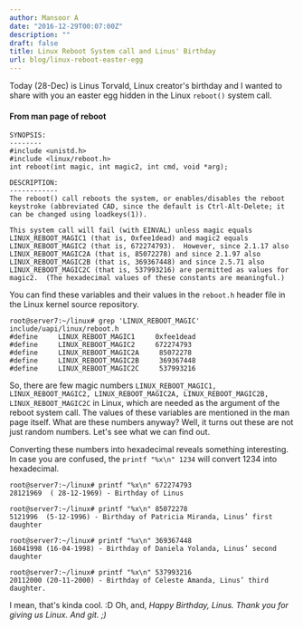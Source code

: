 ```yaml
---
author: Mansoor A
date: "2016-12-29T00:07:00Z"
description: ""
draft: false
title: Linux Reboot System call and Linus' Birthday
url: blog/linux-reboot-easter-egg
---
```



Today (28-Dec)  is Linus Torvald, Linux creator's birthday and I wanted to share with you an easter egg hidden in the Linux `reboot()` system call.

#### From man page of reboot

```
SYNOPSIS:
--------
#include <unistd.h>
#include <linux/reboot.h>
int reboot(int magic, int magic2, int cmd, void *arg);

DESCRIPTION:
------------
The reboot() call reboots the system, or enables/disables the reboot
keystroke (abbreviated CAD, since the default is Ctrl-Alt-Delete; it
can be changed using loadkeys(1)).

This system call will fail (with EINVAL) unless magic equals
LINUX_REBOOT_MAGIC1 (that is, 0xfee1dead) and magic2 equals
LINUX_REBOOT_MAGIC2 (that is, 672274793).  However, since 2.1.17 also
LINUX_REBOOT_MAGIC2A (that is, 85072278) and since 2.1.97 also
LINUX_REBOOT_MAGIC2B (that is, 369367448) and since 2.5.71 also
LINUX_REBOOT_MAGIC2C (that is, 537993216) are permitted as values for
magic2.  (The hexadecimal values of these constants are meaningful.)
```

You can find these variables and their values in the `reboot.h` header file in the Linux kernel source repository.

```
root@server7:~/linux# grep 'LINUX_REBOOT_MAGIC' include/uapi/linux/reboot.h
#define     LINUX_REBOOT_MAGIC1     0xfee1dead
#define     LINUX_REBOOT_MAGIC2     672274793
#define     LINUX_REBOOT_MAGIC2A     85072278
#define     LINUX_REBOOT_MAGIC2B     369367448
#define     LINUX_REBOOT_MAGIC2C     537993216
```

So, there are few magic numbers `LINUX_REBOOT_MAGIC1, LINUX_REBOOT_MAGIC2, LINUX_REBOOT_MAGIC2A, LINUX_REBOOT_MAGIC2B, LINUX_REBOOT_MAGIC2C` in Linux, which are needed as the argument of the reboot system call. The values of these variables are mentioned in the man page itself. What are these numbers anyway? Well, it turns out these are not just random numbers. Let's see what we can find out.

Converting these numbers into hexadecimal reveals something interesting. In case you are confused, the `printf "%x\n" 1234` will convert 1234 into hexadecimal.

```
root@server7:~/linux# printf "%x\n" 672274793
28121969  ( 28-12-1969) - Birthday of Linus

root@server7:~/linux# printf "%x\n" 85072278
5121996  (5-12-1996) - Birthday of Patricia Miranda, Linus’ first daughter

root@server7:~/linux# printf "%x\n" 369367448
16041998 (16-04-1998) - Birthday of Daniela Yolanda, Linus’ second daughter

root@server7:~/linux# printf "%x\n" 537993216
20112000 (20-11-2000) - Birthday of Celeste Amanda, Linus’ third daughter.
```

I mean, that's kinda cool. :D 
Oh, and, *Happy Birthday, Linus. Thank you for giving us Linux. And git. ;)*

